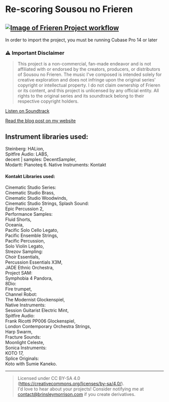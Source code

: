 # Re-scoring Sousou no Frieren
[![Image of Frieren Project workflow](https://github.com/user-attachments/assets/e5373116-dcb8-4225-a38b-7ea486c1e45b)](https://raw.githubusercontent.com/Brinsleym/Frieren/refs/heads/main/Frieren.jpg)
---
In order to import the project, you must be running Cubase Pro 14 or later
### ⚠️ Important Disclaimer
> This project is a non-commercial, fan-made endeavor and is not affiliated with or endorsed by the creators, producers, or distributors of Sousou no Frieren. The music I've composed is intended solely for creative exploration and does not infringe upon the original series' copyright or intellectual property. I do not claim ownership of Frieren or its content, and this project is unlicensed by any official entity. All rights to the original series and its soundtrack belong to their respective copyright holders.

[Listen on Soundtrack]()

[Read the blog post on my website](https://brinsleymorrison.com/compositions/re-scoring-sousou-no-frieren/)

## Instrument libraries used:
Steinberg: HALion,  
Spitfire Audio: LABS,  
decent | samples: DecentSampler,  
Modartt: Pianoteq 6.
Native Instruments: Kontakt

#### Kontakt Libraries used:
Cinematic Studio Series:  
	Cinematic Studio Brass,  
	Cinematic Studio Woodwinds,  
	Cinematic Studio Strings, 
Splash Sound:  
	Epic Percussion 2,  
Performance Samples:  
	Fluid Shorts,  
	Oceania,  
	Pacific Solo Cello Legato,  
	Pacific Ensemble Strings,  
	Pacific Percussion,  
	Solo Violin Legato,  
Strezov Sampling:  
	Choir Essentials,  
	Percussion Essentials X3M,  
	JADE Ethnic Orchestra,  
Project SAM:  
	Symphobia 4 Pandora,  
8Dio:  
	Fire trumpet,  
Channel Robot:  
	The Modernist Glockenspiel,  
Native Instruments:  
	Session Guitarist Electric Mint,  
Spitfire Audio:  
	Frank Ricotti PP006 Glockenspiel,  
	London Contemporary Orchestra Strings,  
	Harp Swarm,  
Fracture Sounds:  
	Moonlight Celeste,  
Sonica Instruments:  
	KOTO 17,  
Splice Originals:   
	Koto with Sumie Kaneko.  
 
 ---
> Licensed under CC BY-SA 4.0 (https://creativecommons.org/licenses/by-sa/4.0/).  
> I'd love to hear about your projects! Consider notifying me at 
> contact@brinsleymorrison.com if you create derivatives.

